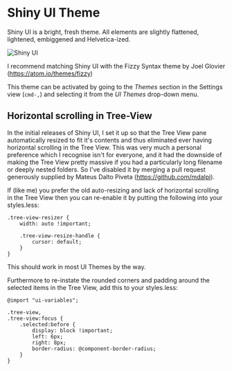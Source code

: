 # Shiny UI Theme

Shiny UI is a bright, fresh theme. All elements are slightly flattened, lightened, embiggened and Helvetica-ized.

![Shiny UI](http://adrianlogue.github.io/images/shiny-ui-v0.32.0.png "Shiny UI")

I recommend matching Shiny UI with the Fizzy Syntax theme by Joel Glovier (https://atom.io/themes/fizzy)

This theme can be activated by going to the _Themes_ section in the Settings view (`cmd-,`)
and selecting it from the _UI Themes_ drop-down menu.


## Horizontal scrolling in Tree-View

In the initial releases of Shiny UI, I set it up so that the Tree View pane automatically resized to fit it's contents and thus eliminated ever having horizontal scrolling in the Tree View. This was very much a personal preference which I recognise isn't for everyone, and it had the downside of making the Tree View pretty massive if you had a particularly long filename or deeply nested folders. So I've disabled it by merging a pull request generously supplied by Mateus Dalto Piveta (https://github.com/mdalpi).

If (like me) you prefer the old auto-resizing and lack of horizontal scrolling in the Tree View then you can re-enable it by putting the following into your styles.less:

```less
.tree-view-resizer {
    width: auto !important;

    .tree-view-resize-handle {
        cursor: default;
    }
}
```

This should work in most UI Themes by the way.

Furthermore to re-instate the rounded corners and padding around the selected items in the Tree View, add this to your styles.less:

```less
@import "ui-variables";

.tree-view,
.tree-view:focus {
    .selected:before {
        display: block !important;
        left: 6px;
        right: 8px;
        border-radius: @component-border-radius;
    }
}
```
